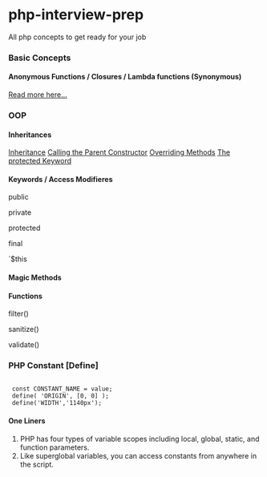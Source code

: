 # php-interview-prep
All php concepts to get ready for your job


### Basic Concepts 


#### Anonymous Functions / Closures / Lambda functions (Synonymous)

[Read more here...](https://www.php.net/manual/en/functions.anonymous.php)


### OOP

#### Inheritances

[Inheritance](https://www.phptutorial.net/php-oop/php-inheritance)
[Calling the Parent Constructor](https://www.phptutorial.net/php-oop/php-call-parent-constructor/)
[Overriding Methods](https://www.phptutorial.net/php-oop/php-override-method/)
[The protected Keyword](https://www.phptutorial.net/php-oop/php-protected/)

#### Keywords / Access Modifieres 

public 

private

protected 

final 

`$this 

#### Magic Methods 


#### Functions 

filter()

sanitize()

validate()


### PHP Constant [Define] 
<code>
 const CONSTANT_NAME = value;
 define( 'ORIGIN', [0, 0] );
 define('WIDTH','1140px');
</code>

#### One Liners 

1. PHP has four types of variable scopes including local, global, static, and function parameters.
2. Like superglobal variables, you can access constants from anywhere in the script.





